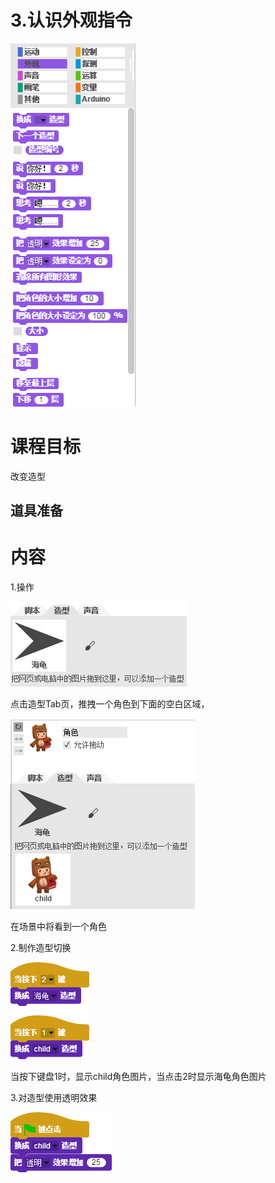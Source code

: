 # 3.认识外观指令

![](/assets/snap-looks.png)

# 课程目标

改变造型

## 道具准备

# 内容

1.操作

![](/assets/外观指令.png)

点击造型Tab页，推拽一个角色到下面的空白区域，

![](/assets/外观actor.png)

在场景中将看到一个角色

2.制作造型切换

![](/assets/造型切换.png)

当按下键盘1时，显示child角色图片，当点击2时显示海龟角色图片

3.对造型使用透明效果

![](/assets/角色造型-透明.png)



